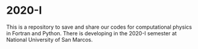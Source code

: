 # 2020-I
This is a repository to save and share our codes for computational physics in Fortran and Python. There is developing in the 2020-I semester at National University of San Marcos.
